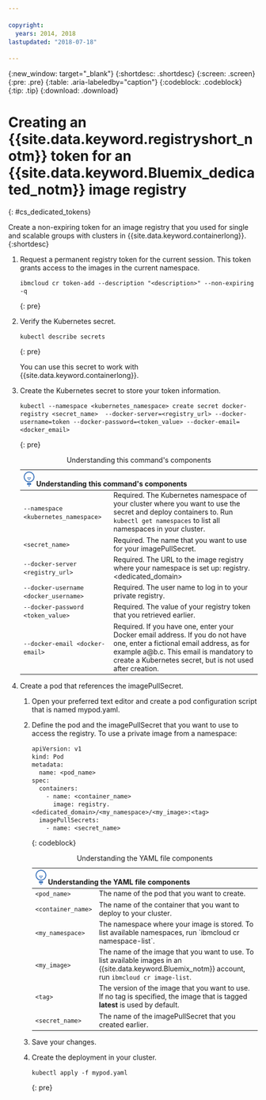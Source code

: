 ```yaml
---

copyright:
  years: 2014, 2018
lastupdated: "2018-07-18"

---
```


{:new_window: target="_blank"}
{:shortdesc: .shortdesc}
{:screen: .screen}
{:pre: .pre}
{:table: .aria-labeledby="caption"}
{:codeblock: .codeblock}
{:tip: .tip}
{:download: .download}





# Creating an {{site.data.keyword.registryshort_notm}} token for an {{site.data.keyword.Bluemix_dedicated_notm}} image registry
{: #cs_dedicated_tokens}

Create a non-expiring token for an image registry that you used for single and scalable groups with clusters in {{site.data.keyword.containerlong}}.
{:shortdesc}

1.  Request a permanent registry token for the current session. This token grants access to the images in the current namespace.
    ```
    ibmcloud cr token-add --description "<description>" --non-expiring -q
    ```
    {: pre}

2.  Verify the Kubernetes secret.

    ```
    kubectl describe secrets
    ```
    {: pre}

    You can use this secret to work with {{site.data.keyword.containerlong}}.

3.  Create the Kubernetes secret to store your token information.

    ```
    kubectl --namespace <kubernetes_namespace> create secret docker-registry <secret_name>  --docker-server=<registry_url> --docker-username=token --docker-password=<token_value> --docker-email=<docker_email>
    ```
    {: pre}

    <table>
    <caption>Understanding this command's components</caption>
    <thead>
    <th colspan=2><img src="images/idea.png" alt="Idea icon"/> Understanding this command's components</th>
    </thead>
    <tbody>
    <tr>
    <td><code>--namespace &lt;kubernetes_namespace&gt;</code></td>
    <td>Required. The Kubernetes namespace of your cluster where you want to use the secret and deploy containers to. Run <code>kubectl get namespaces</code> to list all namespaces in your cluster.</td>
    </tr>
    <tr>
    <td><code>&lt;secret_name&gt;</code></td>
    <td>Required. The name that you want to use for your imagePullSecret.</td>
    </tr>
    <tr>
    <td><code>--docker-server &lt;registry_url&gt;</code></td>
    <td>Required. The URL to the image registry where your namespace is set up: registry.&lt;dedicated_domain&gt;</li></ul></td>
    </tr>
    <tr>
    <td><code>--docker-username &lt;docker_username&gt;</code></td>
    <td>Required. The user name to log in to your private registry.</td>
    </tr>
    <tr>
    <td><code>--docker-password &lt;token_value&gt;</code></td>
    <td>Required. The value of your registry token that you retrieved earlier.</td>
    </tr>
    <tr>
    <td><code>--docker-email &lt;docker-email&gt;</code></td>
    <td>Required. If you have one, enter your Docker email address. If you do not have one, enter a fictional email address, as for example a@b.c. This email is mandatory to create a Kubernetes secret, but is not used after creation.</td>
    </tr>
    </tbody></table>

4.  Create a pod that references the imagePullSecret.

    1.  Open your preferred text editor and create a pod configuration script that is named mypod.yaml.
    2.  Define the pod and the imagePullSecret that you want to use to access the registry. To use a private image from a namespace:

        ```
        apiVersion: v1
        kind: Pod
        metadata:
          name: <pod_name>
        spec:
          containers:
            - name: <container_name>
              image: registry.<dedicated_domain>/<my_namespace>/<my_image>:<tag>
          imagePullSecrets:
            - name: <secret_name>
        ```
        {: codeblock}

        <table>
        <caption>Understanding the YAML file components</caption>
        <thead>
        <th colspan=2><img src="images/idea.png" alt="Idea icon"/> Understanding the YAML file components</th>
        </thead>
        <tbody>
        <tr>
        <td><code>&lt;pod_name&gt;</code></td>
        <td>The name of the pod that you want to create.</td>
        </tr>
        <tr>
        <td><code>&lt;container_name&gt;</code></td>
        <td>The name of the container that you want to deploy to your cluster.</td>
        </tr>
        <tr>
        <td><code>&lt;my_namespace&gt;</code></td>
        <td>The namespace where your image is stored. To list available namespaces, run `ibmcloud cr namespace-list`.</td>
        </tr>
        <td><code>&lt;my_image&gt;</code></td>
        <td>The name of the image that you want to use. To list available images in an {{site.data.keyword.Bluemix_notm}} account, run <code>ibmcloud cr image-list</code>.</td>
        </tr>
        <tr>
        <td><code>&lt;tag&gt;</code></td>
        <td>The version of the image that you want to use. If no tag is specified, the image that is tagged <strong>latest</strong> is used by default.</td>
        </tr>
        <tr>
        <td><code>&lt;secret_name&gt;</code></td>
        <td>The name of the imagePullSecret that you created earlier.</td>
        </tr>
        </tbody></table>

    3.  Save your changes.

    4.  Create the deployment in your cluster.

          ```
          kubectl apply -f mypod.yaml
          ```
          {: pre}
